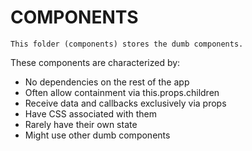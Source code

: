 COMPONENTS
=====================
```
This folder (components) stores the dumb components.
```
These components are characterized by:
* No dependencies on the rest of the app
* Often allow containment via this.props.children
* Receive data and callbacks exclusively via props
* Have CSS associated with them
* Rarely have their own state
* Might use other dumb components

